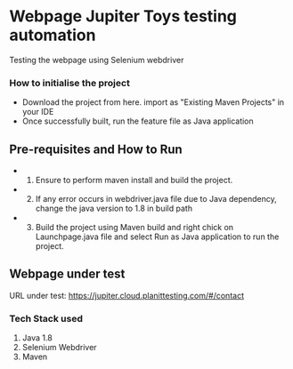 
# Webpage Jupiter Toys testing automation
Testing the webpage using Selenium webdriver

### How to initialise the project

* Download the project from here. import as "Existing Maven Projects" in your IDE
* Once successfully built, run the feature file as Java application 

## Pre-requisites and How to Run

* 1. Ensure to perform maven install and build the project. 

* 2. If any error occurs in webdriver.java file due to Java dependency, change the java version to 1.8 in build path

* 3. Build the project using Maven build and right chick on Launchpage.java file and select Run as Java application to run the project.

## Webpage under test


URL under test: https://jupiter.cloud.planittesting.com/#/contact


### Tech Stack used

1. Java 1.8
2. Selenium Webdriver
3. Maven
